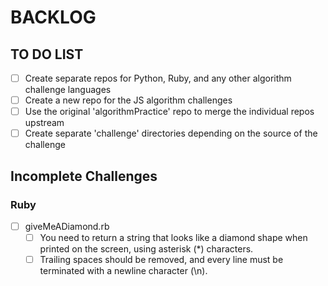 # BACKLOG

## TO DO LIST

- [ ] Create separate repos for Python, Ruby, and any other algorithm challenge languages
- [ ] Create a new repo for the JS algorithm challenges
- [ ] Use the original 'algorithmPractice' repo to merge the individual repos upstream
- [ ] Create separate 'challenge' directories depending on the source of the challenge

## Incomplete Challenges

### Ruby

- [ ] giveMeADiamond.rb
  - [ ] You need to return a string that looks like a diamond shape when printed on the screen, using asterisk (*) characters.
  - [ ] Trailing spaces should be removed, and every line must be terminated with a newline character (\n).
